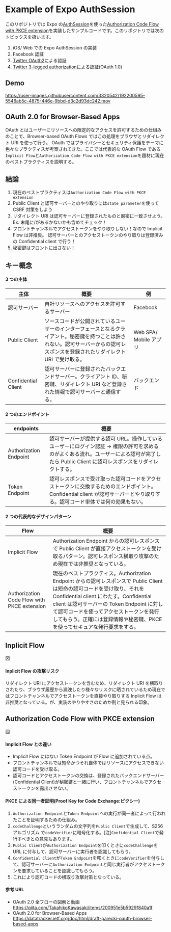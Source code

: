 # Example of Expo AuthSession

このリポジトリでは Expo の[AuthSession](https://docs.expo.dev/versions/latest/sdk/auth-session/)を使った[Authorization Code Flow with PKCE extension](https://tinyurl.com/2qm6xyh6)を実装したサンプルコードです。このリポジトリでは次のトピックスを扱います。

1. iOS/ Web での Expo AuthSession の実装
1. Facebook 認証
1. [Twitter OAuth2](https://developer.twitter.com/ja/docs/basics/authentication/api-reference/token)による認証
1. [Twitter 3-legged authorization](https://developer.twitter.com/ja/docs/basics/authentication/overview/3-legged-oauth)による認証(OAuth 1.0)

## Demo

https://user-images.githubusercontent.com/3320542/192200595-5546ab5c-4875-446e-9bbd-d3c2d93dc242.mov

## OAuth 2.0 for Browser-Based Apps

OAuth とはユーザーにリソースへの限定的なアクセスを許可するための仕組みのことで、Browser-based OAuth Flows ではこの処理をブラウザとリダイレクト URI を使って行う。
OAuth ではプライバシーとセキュリティ保護をテーマに色々なプラクティスが考案されてきた。ここでは代表的な OAuth Flow である`Implicit Flow`と`Authorization Code Flow with PKCE extension`を題材に現在のベストプラクティスを説明する。

## 結論

1. 現在のベストプラクティスは`Authorization Code Flow with PKCE extension`
2. Public Client と認可サーバーとのやり取りには`state parameter`を使って CSRF 対策をしよう
3. リダイレクト URI は認可サーバーに登録されたものと厳密に一致させよう。Ex. 末尾に/があるかないかも含めてチェック！
4. フロントチャンネルでアクセストークンをやり取りしない！なので Implicit Flow は非推奨。 認可サーバーとのアクセストークンのやり取りは登録済みの Confidential client で行う！
5. 秘密鍵はフロントに出さない！

## キー概念

#### 3 つの主体

| 主体                | 概要                                                                                                                                                                              | 例                     |
| ------------------- | --------------------------------------------------------------------------------------------------------------------------------------------------------------------------------- | ---------------------- |
| 認可サーバー        | 自社リソースへのアクセスを許可するサーバー                                                                                                                                        | Facebook               |
| Public Client       | ソースコードが公開されているユーザーのインターフェースとなるクライアント。秘密鍵を持つことは許されない。認可サーバーからの認可レスポンスを登録されたリダイレクト URI で受け取る。 | Web SPA/ Mobile アプリ |
| Confidential Client | 認可サーバーに登録されたバックエンドサーバー。クライアント ID、秘密鍵、リダイレクト URI など登録された情報で認可サーバーと通信する。                                              | バックエンド           |

#### 2 つのエンドポイント

| endpoints              | 概要                                                                                                                                                                                        |
| ---------------------- | ------------------------------------------------------------------------------------------------------------------------------------------------------------------------------------------- |
| Authorization Endpoint | 認可サーバーが提供する認可 URL。操作しているユーザーにログイン認証 -> 権限の許可を求めるのがよくある流れ。ユーザーによる認可が完了したら Public Client に認可レスポンスをリダイレクトする。 |
| Token Endpoint         | 認可レスポンスで受け取った認可コードをアクセストークンに交換するためのエンドポイント。Confidential client が認可サーバーとやり取りする。認可コード単体では何の効果もない。                  |

#### 2 つの代表的なデザインパターン

| Flow                                        | 概要                                                                                                                                                                                                                                                                                                                                       |
| ------------------------------------------- | ------------------------------------------------------------------------------------------------------------------------------------------------------------------------------------------------------------------------------------------------------------------------------------------------------------------------------------------ |
| Implicit Flow                               | Authorization Endpoint からの認可レスポンスで Public Client が直接アクセストークンを受け取るパターン。認可レスポンス横取り攻撃のため現在では非推奨となっている。                                                                                                                                                                           |
| Authorization Code Flow with PKCE extension | 現在のベストプラクティス。Authorization Endpoint からの認可レスポンスで Public Client は短命の認可コードを受け取り、それを Confidential client にわたす。Confidential client は認可サーバーの Token Endpoint に対して認可コードを使ってアクセストークンを発行してもらう。正確には登録情報や秘密鍵、PKCE を使ってセキュアな発行要求をする。 |

## Inplicit Flow

図

#### Inplicit Flow の攻撃リスク

リダイレクト URI にアクセストークンを含むため、リダイレクト URI を横取りされたり、ブラウザ履歴から漏洩したり様々なリスクに晒されているため現在ではフロントチャンネルでアクセストークンを直接やり取りする Inplicit Flow は非推奨となっている。が、実装のやりやすさのためか割と見られる印象。

## Authorization Code Flow with PKCE extension

図

#### Implicit Flow との違い

- Implicit Flow にはない Token Endpoint が Flow に追加されている点。
- フロントチャンネルでは短命かつそれ自体ではリソースにアクセスできない認可コードを受け取る。
- 認可コードとアクセストークンの交換は、登録されたバックエンドサーバー(Confidential Client)が秘密鍵と一緒に行い、フロントチャンネルでアクセストークンを露出させない。

#### PKCE による同一者証明(Proof Key for Code Exchange:ピクシー)

1. `Authorization Endpoint`と`Token Endpoint`への実行が同一者によって行われたことを証明するための仕組み。
2. `codeChallenge`というランダムの文字列を`Public Client`で生成して、S256 アルゴリズム で`codeVerifier`に暗号化する。[注]`Confidential Client`で発行すべきとの意見もあります。
3. `Public Client`が`Authorization Endpoint`を叩くときに`codeChallenge`を URL に付与して、認可サーバーに実行者を認識してもらう。
4. `Confidential Client`が`Token Endpoint`を叩くときに`codeVerifier`を付与して、認可サーバーに`Authorization Endpoint`と同じ実行者がアクセストークンを要求していることを認識してもらう。
5. これにより認可コードの横取り攻撃対策となっている。

#### 参考 URL

- OAuth 2.0 全フローの図解と動画
  https://qiita.com/TakahikoKawasaki/items/200951e5b5929f840a1f
- OAuth 2.0 for Browser-Based Apps
  https://datatracker.ietf.org/doc/html/draft-parecki-oauth-browser-based-apps
